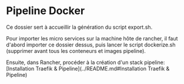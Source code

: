 # Pipeline Docker

Ce dossier sert à accueillir la génération du script export.sh.

Pour importer les micro services sur la machine hôte de rancher, il faut d'abord importer ce dossier dessus, puis lancer le script dockerize.sh (supprimer avant tous les conteneurs et images pipeline).

Ensuite, dans Rancher, procéder à la création d'un stack pipeline:
[Installation Traefik & Pipeline](../README.md#Installation Traefik & Pipeline)